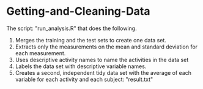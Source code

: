 Getting-and-Cleaning-Data
=========================

The script: "run_analysis.R" that does the following. 

1. Merges the training and the test sets to create one data set.
2. Extracts only the measurements on the mean and standard deviation for each measurement. 
3. Uses descriptive activity names to name the activities in the data set
4. Labels the data set with descriptive variable names. 
5. Creates a second, independent tidy data set with the average of each variable for each activity and each subject: "result.txt"
